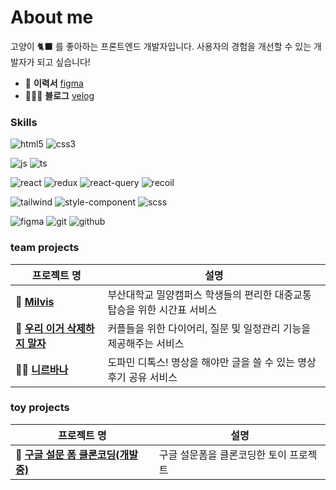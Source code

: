 # About me

고양이 🐈‍⬛ 를 좋아하는 프론트엔드 개발자입니다. 사용자의 경험을 개선할 수 있는 개발자가 되고 싶습니다!

- 📝 **이력서** [figma](https://www.figma.com/file/jIHgbNvcksM3JRaEozjQva/%EC%9D%B4%EB%A0%A5%EC%84%9C-(Copy)?type=design&node-id=4%3A3&mode=design&t=d38rgxKRv3VJ00PC-1)
- 👩🏻‍💻 **블로그** [velog](https://velog.io/@miho2582/posts)

### Skills

![html5](https://img.shields.io/badge/HTML5-E34F26?style=for-the-badge&logo=html5&logoColor=white)
![css3](https://img.shields.io/badge/CSS3-1572B6?style=for-the-badge&logo=css3&logoColor=white)

![js](https://img.shields.io/badge/JavaScript-F7DF1E?style=for-the-badge&logo=JavaScript&logoColor=white)
![ts](https://img.shields.io/badge/TypeScript-007ACC?style=for-the-badge&logo=typescript&logoColor=white)

![react](https://img.shields.io/badge/React-20232A?style=for-the-badge&logo=react&logoColor=61DAFB)
![redux](https://img.shields.io/badge/Redux-593D88?style=for-the-badge&logo=redux&logoColor=white)
![react-query](https://img.shields.io/badge/React_Query-FF4154?style=for-the-badge&logo=react-query&logoColor=white)
![recoil](https://img.shields.io/badge/Recoil-3578E5?style=for-the-badge&logo=Recoil&logoColor=white)

![tailwind](https://img.shields.io/badge/Tailwind_CSS-38B2AC?style=for-the-badge&logo=tailwind-css&logoColor=white)
![style-component](https://img.shields.io/badge/styled--components-DB7093?style=for-the-badge&logo=styled-components&logoColor=white)
![scss](https://img.shields.io/badge/SCSS-CC6699?style=for-the-badge&logo=Sass&logoColor=white)

![figma](https://img.shields.io/badge/Figma-F24E1E?style=for-the-badge&logo=figma&logoColor=white)
![git](https://img.shields.io/badge/Git-F05032?style=for-the-badge&logo=Git&logoColor=white)
![github](https://img.shields.io/badge/Github-181717?style=for-the-badge&logo=Github&logoColor=white)

### team projects

|프로젝트 명|설명|
|------|---|
|🚎 [**Milvis**](https://github.com/DogLegBirdLeg/Milvis-Front)|부산대학교 밀양캠퍼스 학생들의 편리한 대중교통 탑승을 위한 시간표 서비스|
|💖 [**우리 이거 삭제하지 말자**](https://github.com/Lovely-4K/love-frontend)|커플들을 위한 다이어리, 질문 및 일정관리 기능을 제공해주는 서비스|
|🧘🏻 [**니르바나**](https://github.com/prgrms-fe-devcourse/FEDC4_NIRVANA_Gidong)|도파민 디톡스! 명상을 해야만 글을 쓸 수 있는 명상 후기 공유 서비스|

### toy projects

|프로젝트 명|설명|
|------|---|
|📝 [**구글 설문 폼 클론코딩(개발 중)**](https://github.com/suyeon1218/google_survey_form_clone_coding)|구글 설문폼을 클론코딩한 토이 프로젝트|
